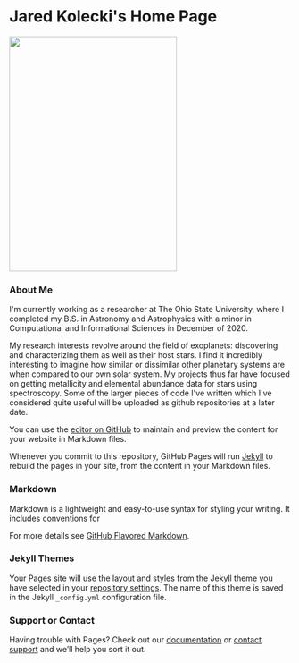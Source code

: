 # Jared Kolecki's Home Page


<img src="MyFirstPaper.png" width="300" height="420" alt="">

### About Me
I'm currently working as a researcher at The Ohio State University, where I completed my B.S. in Astronomy and Astrophysics with a minor in Computational and Informational Sciences in December of 2020.

My research interests revolve around the field of exoplanets: discovering and characterizing them as well as their host stars. I find it incredibly interesting to imagine how similar or dissimilar other planetary systems are when compared to our own solar system. My projects thus far have focused on getting metallicity and elemental abundance data for stars using spectroscopy. Some of the larger pieces of code I've written which I've considered quite useful will be uploaded as github repositories at a later date. 


You can use the [editor on GitHub](https://github.com/kolecki4/kolecki4.github.io/edit/main/index.md) to maintain and preview the content for your website in Markdown files.

Whenever you commit to this repository, GitHub Pages will run [Jekyll](https://jekyllrb.com/) to rebuild the pages in your site, from the content in your Markdown files.

### Markdown

Markdown is a lightweight and easy-to-use syntax for styling your writing. It includes conventions for


For more details see [GitHub Flavored Markdown](https://guides.github.com/features/mastering-markdown/).

### Jekyll Themes

Your Pages site will use the layout and styles from the Jekyll theme you have selected in your [repository settings](https://github.com/kolecki4/kolecki4.github.io/settings). The name of this theme is saved in the Jekyll `_config.yml` configuration file.

### Support or Contact

Having trouble with Pages? Check out our [documentation](https://docs.github.com/categories/github-pages-basics/) or [contact support](https://support.github.com/contact) and we’ll help you sort it out.
